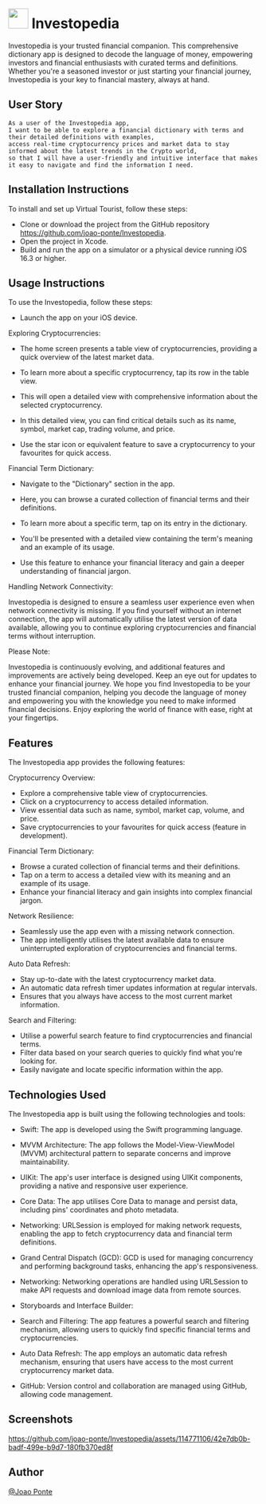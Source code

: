 
# <img src="https://cdn.jsdelivr.net/gh/devicons/devicon/icons/swift/swift-original.svg" height="40" width="40">  Investopedia

Investopedia is your trusted financial companion. This comprehensive dictionary app is designed to decode the language of money, empowering investors and financial enthusiasts with curated terms and definitions. Whether you're a seasoned investor or just starting your financial journey, Investopedia is your key to financial mastery, always at hand.




## User Story



```
As a user of the Investopedia app, 
I want to be able to explore a financial dictionary with terms and their detailed definitions with examples, 
access real-time cryptocurrency prices and market data to stay informed about the latest trends in the Crypto world, 
so that I will have a user-friendly and intuitive interface that makes it easy to navigate and find the information I need.
```


## Installation Instructions
To install and set up Virtual Tourist, follow these steps:
- Clone or download the project from the GitHub repository https://github.com/joao-ponte/Investopedia.
- Open the project in Xcode.
- Build and run the app on a simulator or a physical device running iOS 16.3 or higher.

## Usage Instructions
To use the Investopedia, follow these steps:
- Launch the app on your iOS device.

Exploring Cryptocurrencies:

- The home screen presents a table view of cryptocurrencies, providing a quick overview of the latest market data. 

- To learn more about a specific cryptocurrency, tap its row in the table view.

- This will open a detailed view with comprehensive information about the selected cryptocurrency.

- In this detailed view, you can find critical details such as its name, symbol, market cap, trading volume, and price.

- Use the star icon or equivalent feature to save a cryptocurrency to your favourites for quick access.

Financial Term Dictionary:

- Navigate to the "Dictionary" section in the app.

- Here, you can browse a curated collection of financial terms and their definitions.

- To learn more about a specific term, tap on its entry in the dictionary.

- You'll be presented with a detailed view containing the term's meaning and an example of its usage.

- Use this feature to enhance your financial literacy and gain a deeper understanding of financial jargon.

Handling Network Connectivity:

Investopedia is designed to ensure a seamless user experience even when network connectivity is missing. If you find yourself without an internet connection, the app will automatically utilise the latest version of data available, allowing you to continue exploring cryptocurrencies and financial terms without interruption.

Please Note:

Investopedia is continuously evolving, and additional features and improvements are actively being developed. Keep an eye out for updates to enhance your financial journey.
We hope you find Investopedia to be your trusted financial companion, helping you decode the language of money and empowering you with the knowledge you need to make informed financial decisions. Enjoy exploring the world of finance with ease, right at your fingertips.


## Features
The Investopedia app provides the following features:

Cryptocurrency Overview:
- Explore a comprehensive table view of cryptocurrencies.
- Click on a cryptocurrency to access detailed information.
- View essential data such as name, symbol, market cap, volume, and price.
- Save cryptocurrencies to your favourites for quick access (feature in development).

Financial Term Dictionary:
- Browse a curated collection of financial terms and their definitions.
- Tap on a term to access a detailed view with its meaning and an example of its usage.
- Enhance your financial literacy and gain insights into complex financial jargon.


Network Resilience:
- Seamlessly use the app even with a missing network connection.
- The app intelligently utilises the latest available data to ensure uninterrupted exploration of cryptocurrencies and financial terms.

Auto Data Refresh:
- Stay up-to-date with the latest cryptocurrency market data.
- An automatic data refresh timer updates information at regular intervals.
- Ensures that you always have access to the most current market information.

Search and Filtering:
- Utilise a powerful search feature to find cryptocurrencies and financial terms.
- Filter data based on your search queries to quickly find what you're looking for.
- Easily navigate and locate specific information within the app.


## Technologies Used
The Investopedia app is built using the following technologies and tools:
- Swift: The app is developed using the Swift programming language.

- MVVM Architecture: The app follows the Model-View-ViewModel (MVVM) architectural pattern to separate concerns and improve maintainability.

- UIKit: The app's user interface is designed using UIKit components, providing a native and responsive user experience.

- Core Data: The app utilises Core Data to manage and persist data, including pins' coordinates and photo metadata.

- Networking: URLSession is employed for making network requests, enabling the app to fetch cryptocurrency data and financial term definitions.

- Grand Central Dispatch (GCD): GCD is used for managing concurrency and performing background tasks, enhancing the app's responsiveness.

- Networking: Networking operations are handled using URLSession to make API requests and download image data from remote sources.

- Storyboards and Interface Builder:

- Search and Filtering: The app features a powerful search and filtering mechanism, allowing users to quickly find specific financial terms and cryptocurrencies.

- Auto Data Refresh: The app employs an automatic data refresh mechanism, ensuring that users have access to the most current cryptocurrency market data.

- GitHub: Version control and collaboration are managed using GitHub, allowing code management.
## Screenshots


https://github.com/joao-ponte/Investopedia/assets/114771106/42e7db0b-badf-499e-b9d7-180fb370ed8f


## Author

[@Joao Ponte](https://www.linkedin.com/in/jponte/)

